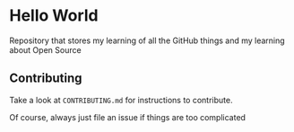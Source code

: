 # Hello World

Repository that stores my learning of all the GitHub things and my learning about Open Source

## Contributing
Take a look at `CONTRIBUTING.md` for instructions to contribute.

Of course, always just file an issue if things are too complicated
